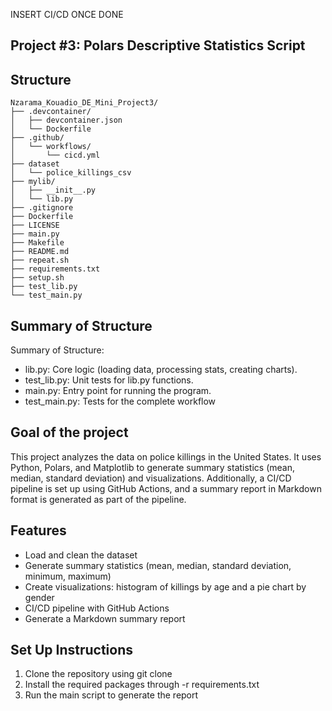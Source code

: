 INSERT CI/CD ONCE DONE
## Project #3: Polars Descriptive Statistics Script

## Structure 

```
Nzarama_Kouadio_DE_Mini_Project3/
├── .devcontainer/
│   ├── devcontainer.json
│   └── Dockerfile
├── .github/
│   └── workflows/
│       └── cicd.yml
├── dataset
│   └── police_killings_csv
├── mylib/
│   ├── __init__.py
│   └── lib.py
├── .gitignore
├── Dockerfile
├── LICENSE
├── main.py
├── Makefile
├── README.md
├── repeat.sh
├── requirements.txt
├── setup.sh
├── test_lib.py
└── test_main.py

```
## Summary of Structure
Summary of Structure:
- lib.py: Core logic (loading data, processing stats, creating charts).
- test_lib.py: Unit tests for lib.py functions.
- main.py: Entry point for running the program.
- test_main.py: Tests for the complete workflow

## Goal of the project

This project analyzes the data on police killings in the United States. It uses Python, Polars, and Matplotlib to generate summary statistics (mean, median, standard deviation) and visualizations. Additionally, a CI/CD pipeline is set up using GitHub Actions, and a summary report in Markdown format is generated as part of the pipeline.

## Features
- Load and clean the dataset
- Generate summary statistics (mean, median, standard deviation, minimum, maximum)
- Create visualizations: histogram of killings by age and a pie chart by gender
- CI/CD pipeline with GitHub Actions
- Generate a Markdown summary report

## Set Up Instructions

1. Clone the repository using git clone 
2. Install the required packages through -r requirements.txt
3. Run the main script to generate the report
